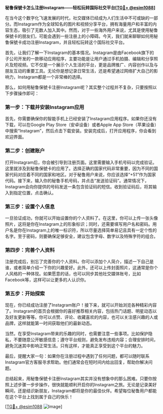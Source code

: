 **秘鲁保號卡怎么注册Instagram——轻松玩转国际社交平台[[TG💪+ @esim1088](https://t.me/s/esim1088)]**

在当今这个数字化飞速发展的时代，社交媒体已经成为人们生活中不可或缺的一部分。而Instagram作为全球知名的图片和视频分享平台，拥有海量用户和丰富的内容生态，吸引了无数人加入其中。然而，对于一些海外用户来说，尤其是使用秘鲁保號卡的朋友们，可能会遇到一些注册上的小障碍。今天，我们就来聊聊如何用秘鲁保號卡成功注册Instagram，并且轻松玩转这个国际社交平台。

首先，让我们了解一下Instagram的基本情况。Instagram是由Facebook旗下的子公司开发的一款移动应用程序，主要功能是让用户通过手机拍摄、编辑和分享照片及短视频。它不仅是一个展示个人生活的平台，更是品牌推广、内容创作以及与朋友互动的重要工具。无论你是想记录日常生活，还是希望通过网络扩大自己的影响力，Instagram都是一个非常棒的选择。

那么，如何用秘鲁保號卡注册Instagram呢？其实整个过程并不复杂，只要按照以下步骤操作即可：

### **第一步：下载并安装Instagram应用**
首先，你需要确保你的智能手机上已经安装了Instagram应用程序。如果你还没有下载，可以在Google Play Store（安卓设备）或者Apple App Store（苹果设备）中搜索“Instagram”，然后点击下载安装。安装完成后，打开应用程序，你会看到欢迎界面。

### **第二步：创建账户**
打开Instagram后，你会被引导到注册页面。这里需要输入手机号码以完成验证。这里就涉及到秘鲁保號卡的应用了。选择正确的国家代码非常重要，因为不同的国家代码对应着不同的国家和地区。对于秘鲁用户来说，你应该选择“+51”作为国家代码。接下来，输入你的秘鲁手机号码，并点击“发送验证码”。通常情况下，Instagram会向你提供的号码发送一条包含验证码的短信。收到验证码后，将其输入到指定位置，点击确认。

### **第三步：设置个人信息**
一旦验证成功，你就可以开始设置你的个人资料了。在这里，你可以上传一张头像照片，这将是你在Instagram上的形象标识；同时，还需要填写用户名和密码。用户名是你在Instagram上的唯一标识符，所以尽量选择简单易记且具有一定个性的名字。至于密码，则要确保足够安全，建议包含字母、数字以及特殊字符的组合。

### **第四步：完善个人资料**
注册完成后，别忘了完善你的个人资料。你可以添加个人简介，描述一下自己是谁，或者简单介绍一下你的兴趣爱好。此外，还可以上传封面照片，这通常是你个人风格的一种体现。如果愿意的话，也可以同步其他社交媒体账号，比如Facebook等，这样可以让更多的人认识你。

### **第五步：开始探索**
现在，你已经成功注册了Instagram账户！接下来，就可以开始浏览各种精彩内容了。Instagram的首页会根据你的喜好推荐相关内容，包括热门话题、明星动态以及好友更新等等。你可以点赞、评论、收藏喜欢的内容，也可以关注感兴趣的人或品牌，这样就能第一时间获取他们的最新动态。

当然，在享受Instagram带来的乐趣的同时，也需要注意一些事项。比如保护隐私，不要随意公开敏感信息；遵守平台规则，避免发布违规内容；合理安排时间，避免沉迷其中影响正常生活。只有这样，才能真正享受到这个平台的魅力。

最后，提醒大家一句：如果你在注册过程中遇到了任何问题，都可以随时联系Instagram官方客服寻求帮助。他们通常会在短时间内给出回复，帮助你解决问题。

总结起来，用秘鲁保號卡注册Instagram其实并没有想象中的那么困难。只要你按照上述步骤一步步操作，很快就能顺利开启你的Instagram之旅。无论是记录美好瞬间，还是结识新朋友，Instagram都将是你的最佳伙伴。希望每位秘鲁用户都能在这个平台上找到属于自己的快乐！

[[TG💪+ @esim1088](https://t.me/s/esim1088) ![Image](https://i.postimg.cc/4NQfJmqS/Snipaste-2025-05-13-00-14-12.png)]